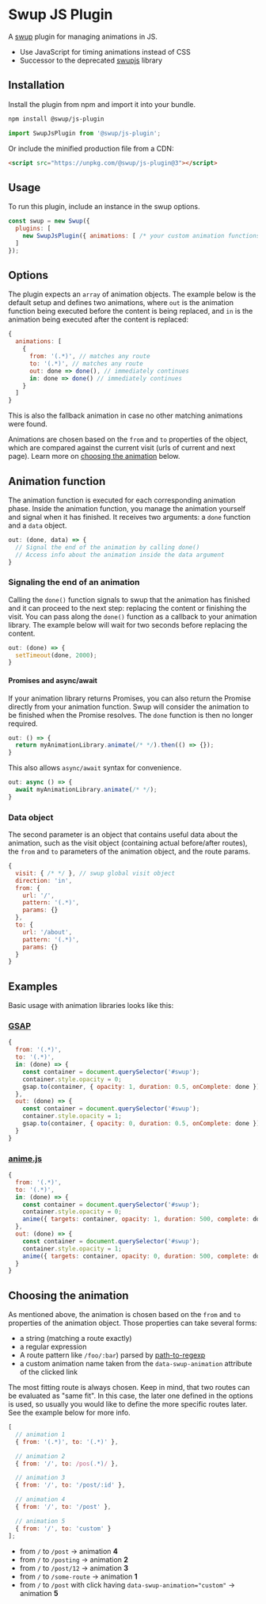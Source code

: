 # Swup JS Plugin

A [swup](https://swup.js.org) plugin for managing animations in JS.

- Use JavaScript for timing animations instead of CSS
- Successor to the deprecated [swupjs](https://github.com/swup/swupjs) library

## Installation

Install the plugin from npm and import it into your bundle.

```bash
npm install @swup/js-plugin
```

```js
import SwupJsPlugin from '@swup/js-plugin';
```

Or include the minified production file from a CDN:

```html
<script src="https://unpkg.com/@swup/js-plugin@3"></script>
```

## Usage

To run this plugin, include an instance in the swup options.

```js
const swup = new Swup({
  plugins: [
    new SwupJsPlugin({ animations: [ /* your custom animation functions */ ] })
  ]
});
```

## Options

The plugin expects an `array` of animation objects.
The example below is the default setup and defines two animations, where `out` is the
animation function being executed before the content is being replaced, and `in` is
the animation being executed after the content is replaced:

```js
{
  animations: [
    {
      from: '(.*)', // matches any route
      to: '(.*)', // matches any route
      out: done => done(), // immediately continues
      in: done => done() // immediately continues
    }
  ]
}
```

This is also the fallback animation in case no other matching animations were found.

Animations are chosen based on the `from` and `to` properties of the object, which are
compared against the current visit (urls of current and next page).
Learn more on [choosing the animation](#choosing-the-animation) below.

## Animation function

The animation function is executed for each corresponding animation phase. Inside the animation
function, you manage the animation yourself and signal when it has finished. It receives two
arguments: a `done` function and a `data` object.

```js
out: (done, data) => {
  // Signal the end of the animation by calling done()
  // Access info about the animation inside the data argument
}
```

### Signaling the end of an animation

Calling the `done()` function signals to swup that the animation has finished and it can proceed
to the next step: replacing the content or finishing the visit. You can pass along the `done()`
function as a callback to your animation library. The example below will wait for two seconds before replacing the content.

```js
out: (done) => {
  setTimeout(done, 2000);
}
```

#### Promises and async/await

If your animation library returns Promises, you can also return the Promise directly from your
animation function. Swup will consider the animation to be finished when the Promise resolves.
The `done` function is then no longer required.

```js
out: () => {
  return myAnimationLibrary.animate(/* */).then(() => {});
}
```

This also allows `async/await` syntax for convenience.

```js
out: async () => {
  await myAnimationLibrary.animate(/* */);
}
```

### Data object

The second parameter is an object that contains useful data about the animation, such as the visit
object (containing actual before/after routes), the `from` and `to` parameters of the
animation object, and the route params.

```js
{
  visit: { /* */ }, // swup global visit object
  direction: 'in',
  from: {
    url: '/',
    pattern: '(.*)',
    params: {}
  },
  to: {
    url: '/about',
    pattern: '(.*)',
    params: {}
  }
}
```

## Examples

Basic usage with animation libraries looks like this:

### [GSAP](https://greensock.com/gsap/)

```js
{
  from: '(.*)',
  to: '(.*)',
  in: (done) => {
    const container = document.querySelector('#swup');
    container.style.opacity = 0;
    gsap.to(container, { opacity: 1, duration: 0.5, onComplete: done });
  },
  out: (done) => {
    const container = document.querySelector('#swup');
    container.style.opacity = 1;
    gsap.to(container, { opacity: 0, duration: 0.5, onComplete: done });
  }
}
```

### [anime.js](https://animejs.com/)

```js
{
  from: '(.*)',
  to: '(.*)',
  in: (done) => {
    const container = document.querySelector('#swup');
    container.style.opacity = 0;
    anime({ targets: container, opacity: 1, duration: 500, complete: done });
  },
  out: (done) => {
    const container = document.querySelector('#swup');
    container.style.opacity = 1;
    anime({ targets: container, opacity: 0, duration: 500, complete: done });
  }
}
```

## Choosing the animation

As mentioned above, the animation is chosen based on the `from` and `to` properties of the animation object.
Those properties can take several forms:

- a string (matching a route exactly)
- a regular expression
- A route pattern like `/foo/:bar`) parsed by [path-to-regexp](https://github.com/pillarjs/path-to-regexp)
- a custom animation name taken from the `data-swup-animation` attribute of the clicked link

The most fitting route is always chosen.
Keep in mind, that two routes can be evaluated as "same fit".
In this case, the later one defined in the options is used, so usually you would like to define the more specific routes later.
See the example below for more info.

```js
[
  // animation 1
  { from: '(.*)', to: '(.*)' },

  // animation 2
  { from: '/', to: /pos(.*)/ },

  // animation 3
  { from: '/', to: '/post/:id' },

  // animation 4
  { from: '/', to: '/post' },

  // animation 5
  { from: '/', to: 'custom' }
];
```

- from `/` to `/post` → animation **4**
- from `/` to `/posting` → animation **2**
- from `/` to `/post/12` → animation **3**
- from `/` to `/some-route` → animation **1**
- from `/` to `/post` with click having `data-swup-animation="custom"` → animation **5**
